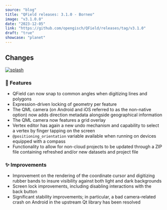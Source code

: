 ```yaml
---
source: "blog"
title: "QField releases: 3.1.0 - Borneo"
image: "v3.1.0.0"
date: "2023-12-05"
link: "https://github.com/opengisch/QField/releases/tag/v3.1.0"
draft: "true"
showcase: "planet"
---
```


<h2>Changes</h2>
<p><a target="_blank" rel="noopener noreferrer" href="https://github.com/opengisch/QField/assets/1728657/8d7c6540-c32c-4d62-bf6e-1636a011567f"><img src="https://github.com/opengisch/QField/assets/1728657/8d7c6540-c32c-4d62-bf6e-1636a011567f" alt="splash" style="max-width: 100%;"></a></p>
<h3>🚀 Features</h3>
<ul>
<li>QField can now snap to common angles when digitizing lines and polygons</li>
<li>Expression-driven locking of geometry per feature</li>
<li>The QML camera (on Android and iOS referred to as the non-native option) now adds direction metadata alongside geographical information</li>
<li>The QML camera now features a grid overlay</li>
<li>Vertex editor has again a new undo mechanism and capability to select a vertex by finger tapping on the screen</li>
<li><code>@positioning_orientation</code> variable available when running on devices equipped with a compass</li>
<li>Functionality to allow for non-cloud projects to be updated through a ZIP file containing refreshed and/or new datasets and project file</li>
</ul>
<h3>✨ Improvements</h3>
<ul>
<li>Improvement on the rendering of the coordinate cursor and digitizing rubber bands to insure visibility against both light and dark backgrounds</li>
<li>Screen lock improvements, including disabling interactions with the back button</li>
<li>Significant stability improvements; in particular, a bad camera-related crash on Android in the upstream Qt library has been resolved</li>
</ul>
